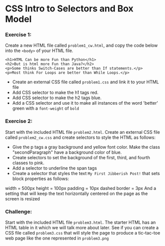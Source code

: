 # CSS Intro to Selectors and Box Model

### Exercise 1:

Create a new HTML file called ```problem1_cw.html```, and copy the code below into the ```<body>``` of your HTML file. 
```
<h1>HTML Can be more Fun than Python</h1>
<h2>But is html more Fun than Java?</h2>
<p>Some thinks Switch-Cases are better than If statements.</p>
<p>Most think For Loops are better than While Loops.</p>
```
* Create an external CSS file called ```problem1.css``` and link it to your HTML file
* Add CSS selector to make the h1 tags red.
* Add CSS selector to make the h2 tags blue.
* Add a CSS selector and use it to make all instances of the word 'better' green with a ```font-weight``` of ```bold```


### Exercise 2:

Start with the included HTML file ```problem2.html```. Create an external CSS file called ```problem2_cw.css``` and create selectors to style the HTML as follows:

* Give the p tags a gray background and yellow font color. Make the class "secondParagraph" have a background color of blue.
* Create selectors to set the background of the first, third, and fourth classes to pink.
* Add a selector to underline the span tags
* Create a selector that styles the text ```My First Jibberish Post!``` that sets block properties as follows:

width = 500px
height = 100px
padding = 10px
dashed border = 3px
And a setting that will keep the text horizontally centered on the page as the screen is resized

### Challenge:

Start with the included HTML file ```problem3.html```. The starter HTML has an HTML table in it which we will talk more about later. See if you can create a CSS file called ```problem3.css``` that will style the page to produce a tic-tac-toe web page like the one represented in ```problem3.png```
